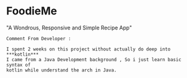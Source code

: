 # FoodieMe
 "A Wondrous, Responsive and Simple Recipe App"

```
Comment From Developer : 

I spent 2 weeks on this project without actually do deep into ***kotlin*** 
I came from a Java Development background , So i just learn basic syntax of 
kotlin while understand the arch in Java.
```
